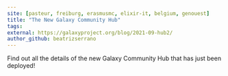 ```yaml
---
site: [pasteur, freiburg, erasmusmc, elixir-it, belgium, genouest]
title: "The New Galaxy Community Hub"
tags: 
external: https://galaxyproject.org/blog/2021-09-hub2/
author_github: beatrizserrano
---
```


Find out all the details of the new Galaxy Community Hub that has just been deployed!
